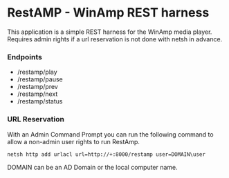 # RestAMP - WinAmp REST harness
This application is a simple REST harness for the WinAmp media player.  Requires admin rights if a url reservation is not done with netsh in advance.

### Endpoints
* /restamp/play
* /restamp/pause
* /restamp/prev
* /restamp/next
* /restamp/status

### URL Reservation
With an Admin Command Prompt you can run the following command to allow a non-admin user rights to run RestAmp.

`netsh http add urlacl url=http://+:8000/restamp user=DOMAIN\user`

DOMAIN can be an AD Domain or the local computer name.
